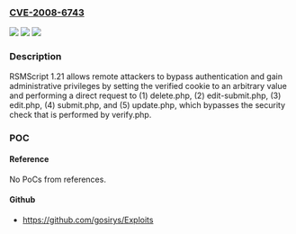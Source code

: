 ### [CVE-2008-6743](https://cve.mitre.org/cgi-bin/cvename.cgi?name=CVE-2008-6743)
![](https://img.shields.io/static/v1?label=Product&message=n%2Fa&color=blue)
![](https://img.shields.io/static/v1?label=Version&message=n%2Fa&color=blue)
![](https://img.shields.io/static/v1?label=Vulnerability&message=n%2Fa&color=brighgreen)

### Description

RSMScript 1.21 allows remote attackers to bypass authentication and gain administrative privileges by setting the verified cookie to an arbitrary value and performing a direct request to (1) delete.php, (2) edit-submit.php, (3) edit.php, (4) submit.php, and (5) update.php, which bypasses the security check that is performed by verify.php.

### POC

#### Reference
No PoCs from references.

#### Github
- https://github.com/gosirys/Exploits


